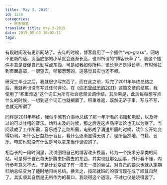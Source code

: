 ```yaml
---
title: 'May 3, 2015'
id: 1276
categories:
  - 日志随笔
translate_title: may-3-2015
date: 2015-05-03 16:02:11
tags:
---
```


有段时间没有更新网站了。去年的时候，博客启用了一个插件“wp-grass”，网站不更新的话，页面底部的小草就会逐渐长高，也即所谓的“博客长草了”。装这个插件本意是督促自己勤写点东西，可是如我如你所料，该长草还是得长草，有时候拉到页面底部，一眼望去，郁郁葱葱的，这感觉其实也还不赖。

研究生毕业之后，我就很少写东西了，而在此之前，写完了2011年年终总结之后，我就再也没有写过任何评论。在《[你不曾经历的2011](https://www.poqpoq.net/2011/12/2011-that-you-have-not-experienced-yearend-summary-social-articles.html)》这篇文章的结尾，我使用了“积重难返”这个词汇为所有社会悲观论调作结，其后果是，此后每每想写点什么的时候，一想到这个词汇也就搁置了。积重难返，既然无济于事，写与不写，也就无所谓了

同样是2011年年终，我似乎煞有介事地总结了那一年所看的书籍和电影，以及听过的可以吐槽的音乐。始料未及的时候，那之后连这点品评谈论也无以为继了。当阅读成了工作所需，音乐成了走路所需，电影成了消遣所需的时候，读什么开始变得功利，听什么日益趋于盲目，看什么逐渐显得无谓了。理所当然地，书籍、音乐、电影也就没有什么是可以拿来当作谈资的了。

相当长的一段时间里，我试图将自己的博客改头换面，转为一个技术分享类的网站。可是碍于自己每天折腾来折腾去的东西，其实也就那么回事，外行看不懂，内行参考意义不大。于是计划变成了有一搭无一搭的尝试，对自己的要求也就从定期归纳总结变为了适时地归纳总结。换言之，按部就班的的事情现在成了顺其自然了。其实顺其自然是无所作为的藉口，我晓得这个道理，不过也仅是晓得罢了。